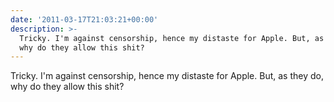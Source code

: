 ```yaml
---
date: '2011-03-17T21:03:21+00:00'
description: >-
  Tricky. I'm against censorship, hence my distaste for Apple. But, as they do,
  why do they allow this shit?
---
```

Tricky. I'm against censorship, hence my distaste for Apple. But, as they do, why do they allow this shit? 
